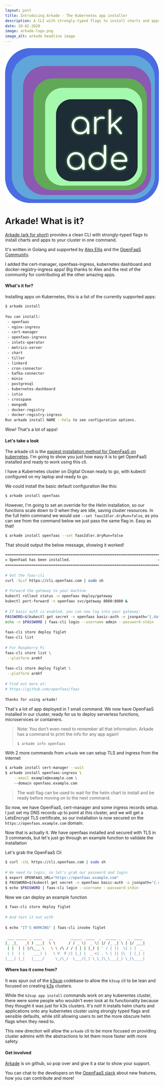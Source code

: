 ```yaml
---
layout: post
title: Introducing Arkade - The Kubernetes app installer
description: A CLI with strongly-typed flags to install charts and apps to your cluster in one command.
date: 28-02-2020
image: arkade-logo.png
image_alt: arkade headline image
---
```



![arkade logo](/images/arkade-logo.png)


# Arkade! What is it?

[Arkade (ark for short)](https://get-arkade.dev) provides a clean CLI with strongly-typed flags to install charts and apps to your cluster in one command.

It's written in Golang and supported by [Alex Ellis](https://twitter.com/alexellisuk) and the [OpenFaaS Community](https://www.openfaas.com/).

I added the cert-manager, openfaas-ingress, kubernetes dashboard and docker-registry-ingress apps! Big thanks to Alex 
and the rest of the community for contributing all the other amazing apps.

#### What's it for?
Installing apps on Kubernetes, this is a list of the currently supported apps:

```sh 
$ arkade install 

You can install: 
 - openfaas
 - nginx-ingress
 - cert-manager
 - openfaas-ingress
 - inlets-operator
 - metrics-server
 - chart
 - tiller
 - linkerd
 - cron-connector
 - kafka-connector
 - minio
 - postgresql
 - kubernetes-dashboard
 - istio
 - crosspane
 - mongodb
 - docker-registry
 - docker-registry-ingress
Run arkade install NAME --help to see configuration options.

```

Wow! That's a lot of apps! 

#### Let's take a look 
The arkade cli is the [easiest installation method for OpenFaaS on kubernetes](https://docs.openfaas.com/deployment/kubernetes/#a-deploy-with-arkade-fastest-option).
I'm going to show you just how easy it is to get OpenFaaS installed and ready to work using this cli. 
 
I have a Kubernetes cluster on Digital Ocean ready to go, with kubectl configured on my laptop and ready to go.

We could install the basic default configuration like this:
```sh 
$ arkade install openfaas
```


However, I'm going to set an override for the Helm installation, so our functions scale down to 0 when they are idle, saving 
cluster resources. In the full helm command we would use `--set faasIdler.dryRun=false`, as you can see from the command below
we just pass the same flag in. Easy as that!

```sh 
$ arkade install openfaas --set faasIdler.dryRun=false
```

That should output the below message, showing it worked! 
```sh 
=======================================================================
= OpenFaaS has been installed.                                        =
=======================================================================

# Get the faas-cli
curl -SLsf https://cli.openfaas.com | sudo sh

# Forward the gateway to your machine
kubectl rollout status -n openfaas deploy/gateway
kubectl port-forward -n openfaas svc/gateway 8080:8080 &

# If basic auth is enabled, you can now log into your gateway:
PASSWORD=$(kubectl get secret -n openfaas basic-auth -o jsonpath="{.data.basic-auth-password}" | base64 --decode; echo)
echo -n $PASSWORD | faas-cli login --username admin --password-stdin

faas-cli store deploy figlet
faas-cli list

# For Raspberry Pi
faas-cli store list \
 --platform armhf

faas-cli store deploy figlet \
 --platform armhf

# Find out more at:
# https://github.com/openfaas/faas

Thanks for using arkade!

```


That's a lot of app deployed in 1 small command. We now have OpenFaaS installed in our cluster, ready for us to deploy serverless functions, microservices or containers.

> Note: You don't even need to remember all that information. Arkade has a command to print the info for any app again!
> ```sh 
> $ arkade info openfaas
> ```


With 2 more commands from `arkade` we can setup TLS and ingress from the internet

```sh 
$ arkade install cert-manager --wait
$ arkade install openfaas-ingress \
    --email example@example.com \ 
    --domain openfaas.example.com

```
> The wait flag can be used to wait for the helm chart to install and be ready before moving on to the next command.

So now, we have OpenFaaS, cert-manager and some ingress records setup. I just set my DNS records up to point at this 
cluster, and we will get a LetsEncrypt TLS certificate, so our installation is now secured on the 
`https://openfaas.example.com` domain.

Now that is actually it. We have openfaas installed and secured with TLS in 3 commands, but let's just go through an example
function to validate the installation

Let's grab the OpenFaaS Cli

```sh
$ curl -sSL https://cli.openfaas.com | sudo sh

# We need to login, so let's grab our password and login
$ export OPENFAAS_URL="https://openfaas.example.com"
$ PASSWORD=$(kubectl get secret -n openfaas basic-auth -o jsonpath="{.data.basic-auth-password}" | base64 --decode; echo)
$ echo $PASSWORD | faas-cli login --username --password-stdin
```

Now we can deploy an example function

```sh 
$ faas-cli store deploy figlet

# And test it out with

$ echo "IT'S WORKING" | faas-cli invoke figlet

 ___ _____ _ ____   __        _____  ____  _  _____ _   _  ____ 
|_ _|_   _( ) ___|  \ \      / / _ \|  _ \| |/ /_ _| \ | |/ ___|
 | |  | | |/\___ \   \ \ /\ / / | | | |_) | ' / | ||  \| | |  _ 
 | |  | |    ___) |   \ V  V /| |_| |  _ <| . \ | || |\  | |_| |
|___| |_|   |____/     \_/\_/  \___/|_| \_\_|\_\___|_| \_|\____|

```

#### Where has it come from?

It was spun out of the [k3sup](https://github.com/alexellis/k3sup) codebase to allow the `k3sup` cli to be lean and focused
on creating [k3s](https://k3s.io/) clusters.

While the `k3sup app install` commands work on any kuberentes cluster, there were some people who wouldn't even look at 
its functionality because they thought it was just for k3s clusters. It's not! It installs helm charts and applications
onto any kubernetes cluster using strongly typed flags and sensible defaults, while still allowing users to set the more
obscure helm flags when they need to.

This new direction will allow the `arkade` cli to be more focused on providing cluster admins with the abstractions to 
let them move faster with more safety. 

#### Get involved

[Arkade](https://github.com/alexellis/arkade) is on github, so pop over and give it a star to show your support. 

You can chat to the developers on the [OpenFaaS slack](https://docs.openfaas.com/community/#slack-workspace) about new 
features, how you can contribute and more!